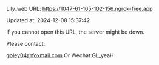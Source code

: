 Lily_web URL: https://1047-61-165-102-156.ngrok-free.app

Updated at: 2024-12-08 15:37:42

If you cannot open this URL, the server might be down.

Please contact: 

goley04@foxmail.com Or Wechat:GL_yeaH